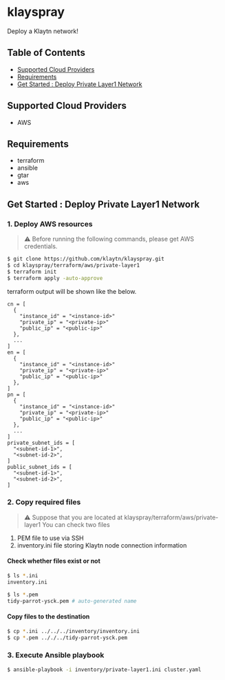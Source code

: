 # klayspray
Deploy a Klaytn network!

## Table of Contents

- [Supported Cloud Providers](#supported-cloud-providers)
- [Requirements](#requirements)
- [Get Started : Deploy Private Layer1 Network](#get-started--deploy-private-layer1-network)

## Supported Cloud Providers
* AWS

## Requirements
* terraform
* ansible
* gtar
* aws

## Get Started : Deploy Private Layer1 Network

### 1. Deploy AWS resources
> :warning: Before running the following commands, please get AWS credentials.

```bash
$ git clone https://github.com/klaytn/klayspray.git
$ cd klayspray/terraform/aws/private-layer1
$ terraform init
$ terraform apply -auto-approve
```

terraform output will be shown like the below.
```hcl
cn = [
  {
    "instance_id" = "<instance-id>"
    "private_ip" = "<private-ip>"
    "public_ip" = "<public-ip>"
  },
  ...
]
en = [
  {
    "instance_id" = "<instance-id>"
    "private_ip" = "<private-ip>"
    "public_ip" = "<public-ip>"
  },
]
pn = [
  {
    "instance_id" = "<instance-id>"
    "private_ip" = "<private-ip>"
    "public_ip" = "<public-ip>"
  },
  ...
]
private_subnet_ids = [
  "<subnet-id-1>",
  "<subnet-id-2>",
]
public_subnet_ids = [
  "<subnet-id-1>",
  "<subnet-id-2>",
]
```

### 2. Copy required files
> :warning: Suppose that you are located at klayspray/terraform/aws/private-layer1
You can check two files
1. PEM file to use via SSH
2. inventory.ini file storing Klaytn node connection information

#### Check whether files exist or not
```bash
$ ls *.ini
inventory.ini

$ ls *.pem
tidy-parrot-ysck.pem # auto-generated name
```

#### Copy files to the destination
```bash
$ cp *.ini ../../../inventory/inventory.ini
$ cp *.pem .././../tidy-parrot-ysck.pem
```

### 3. Execute Ansible playbook
```bash
$ ansible-playbook -i inventory/private-layer1.ini cluster.yaml
```

